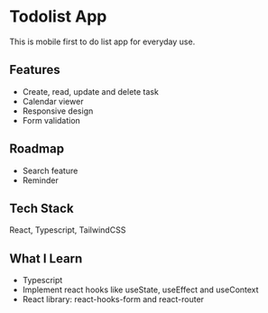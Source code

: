 # Todolist App
This is mobile first to do list app for everyday use.

## Features
- Create, read, update and delete task
- Calendar viewer
- Responsive design
- Form validation

## Roadmap
- Search feature
- Reminder

## Tech Stack
React, Typescript, TailwindCSS

## What I Learn
- Typescript
- Implement react hooks like useState, useEffect and useContext
- React library: react-hooks-form and react-router